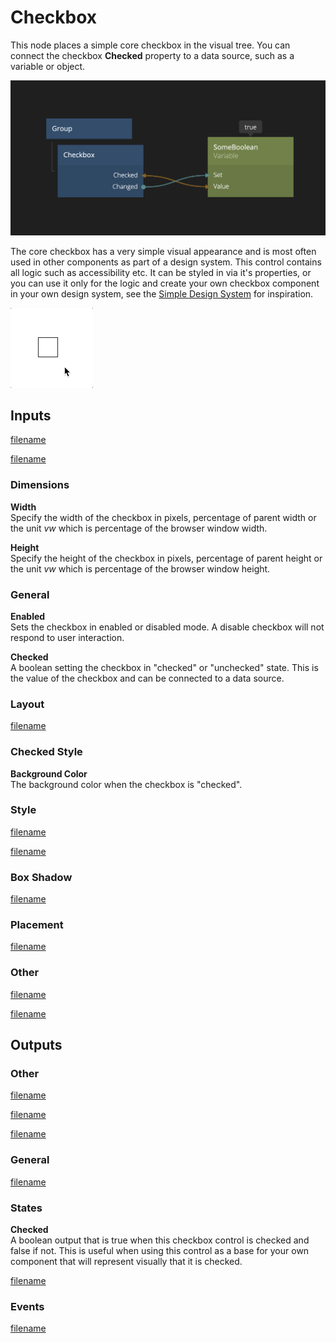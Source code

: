 # Checkbox

This node places a simple core checkbox in the visual tree. You can connect the checkbox **Checked** property to a data source, such as a variable or object.

![](./checkbox.png ':class=img-size-l')

The core checkbox has a very simple visual appearance and is most often used in other components as part of a design system. This control contains all logic such as accessibility etc. It can be styled in via it's properties, or you can use it only for the logic and create your own checkbox component in your own design system, see the [Simple Design System](/modules/sds-v3/) for inspiration.

![](./checkbox.gif ':class=img-size-s')

## Inputs

[filename](./margin-only.md ':include')

[filename](./alignment.md ':include')

### Dimensions

**Width**  
Specify the width of the checkbox in pixels, percentage of parent width or the unit _vw_ which is percentage of the browser window width.

**Height**  
Specify the height of the checkbox in pixels, percentage of parent height or the unit _vw_ which is percentage of the browser window height.

### General

**Enabled**  
Sets the checkbox in enabled or disabled mode. A disable checkbox will not respond to user interaction.

**Checked**  
A boolean setting the checkbox in "checked" or "unchecked" state. This is the value of the checkbox and can be connected to a data source.

### Layout

[filename](./position.md ':include')

### Checked Style

**Background Color**  
The background color when the checkbox is "checked".

### Style

[filename](./visibility-styles.md ':include')

[filename](./bg-and-border-styles.md ':include')

### Box Shadow

[filename](./box-shadow-styles.md ':include')

### Placement  

[filename](./placement-styles.md ':include')


### Other

[filename](./pointer-events-and-mounted.md ':include')


[filename](../advanced-style.md ':include')


## Outputs

### Other  
[filename](./child-index-and-this-outputs.md ':include')

[filename](./bounding-box-outputs.md ':include')

[filename](./mounted-outputs.md ':include')

### General  
[filename](./control-id-output.md ':include')

### States   

**Checked**  
A boolean output that is true when this checkbox control is checked and false if not. This is useful when using this control as a base for your own component that will represent visually that it is checked.

[filename](./control-states-outputs.md ':include')

### Events

[filename](./control-events-outputs.md ':include')

